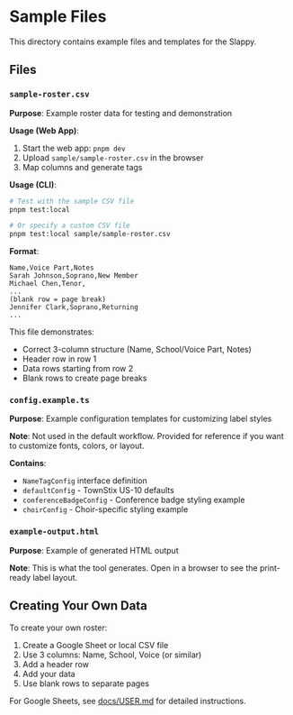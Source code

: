 # Sample Files

This directory contains example files and templates for the Slappy.

## Files

### `sample-roster.csv`

**Purpose**: Example roster data for testing and demonstration

**Usage (Web App)**:

1. Start the web app: `pnpm dev`
2. Upload `sample/sample-roster.csv` in the browser
3. Map columns and generate tags

**Usage (CLI)**:

```bash
# Test with the sample CSV file
pnpm test:local

# Or specify a custom CSV file
pnpm test:local sample/sample-roster.csv
```

**Format**:

```csv
Name,Voice Part,Notes
Sarah Johnson,Soprano,New Member
Michael Chen,Tenor,
...
(blank row = page break)
Jennifer Clark,Soprano,Returning
...
```

This file demonstrates:

- Correct 3-column structure (Name, School/Voice Part, Notes)
- Header row in row 1
- Data rows starting from row 2
- Blank rows to create page breaks

### `config.example.ts`

**Purpose**: Example configuration templates for customizing label styles

**Note**: Not used in the default workflow. Provided for reference if you want to customize fonts, colors, or layout.

**Contains**:

- `NameTagConfig` interface definition
- `defaultConfig` - TownStix US-10 defaults
- `conferenceBadgeConfig` - Conference badge styling example
- `choirConfig` - Choir-specific styling example

### `example-output.html`

**Purpose**: Example of generated HTML output

**Note**: This is what the tool generates. Open in a browser to see the print-ready label layout.

## Creating Your Own Data

To create your own roster:

1. Create a Google Sheet or local CSV file
2. Use 3 columns: Name, School, Voice (or similar)
3. Add a header row
4. Add your data
5. Use blank rows to separate pages

For Google Sheets, see [docs/USER.md](../docs/USER.md) for detailed instructions.
